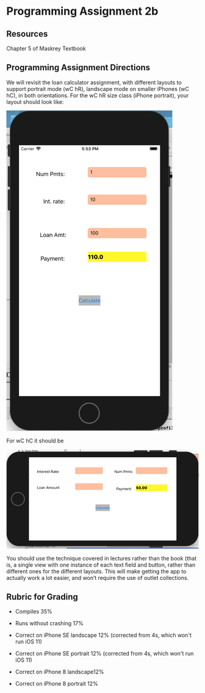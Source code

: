 # Programming Assignment 2b

## Resources

Chapter 5 of  Maskrey Textbook

## Programming Assignment Directions

We will revisit the loan calculator assignment, with different layouts to support portrait mode (wC hR), landscape mode on smaller iPhones (wC hC),  in both orientations.  For the wC hR size class (iPhone portrait), your layout should look like:

![image](https://github.com/EthanRao/COMP-5970/blob/master/Assignment%202b/pics/view1.png)

For wC  hC it should be

![image](https://github.com/EthanRao/COMP-5970/blob/master/Assignment%202b/pics/view2.png)


You should use the technique covered in lectures rather than the book (that is, a single view with one instance of each text field and button, rather than different ones for the different layouts. This will make getting the app to actually work a lot easier, and won’t require the use of outlet collections.

## Rubric for Grading

  + Compiles 35%

  + Runs without crashing 17%

  + Correct  on iPhone SE  landscape 12% (corrected from 4s, which won't run iOS 11) 

  + Correct on iPhone SE portrait 12% (corrected from 4s, which won't run iOS 11)

  + Correct on iPhone 8 landscape12%

  + Correct on iPhone  8 portrait 12%
